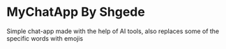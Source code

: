 # MyChatApp By Shgede
Simple chat-app made with the help of AI tools, also replaces some of the specific words with emojis
